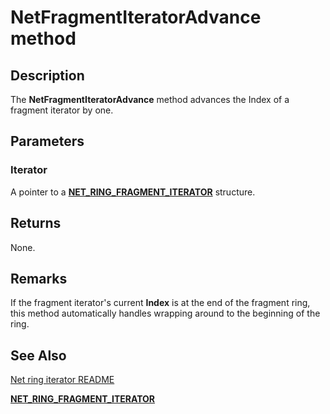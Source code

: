 # NetFragmentIteratorAdvance method


## Description



The **NetFragmentIteratorAdvance** method advances the Index of a fragment iterator by one.

## Parameters

### Iterator

A pointer to a [**NET_RING_FRAGMENT_ITERATOR**](net_ring_fragment_iterator.md) structure.

## Returns

None.

## Remarks

If the fragment iterator's current **Index** is at the end of the fragment ring, this method automatically handles wrapping around to the beginning of the ring.

## See Also

[Net ring iterator README](readme.md)

[**NET_RING_FRAGMENT_ITERATOR**](net_ring_fragment_iterator.md)
